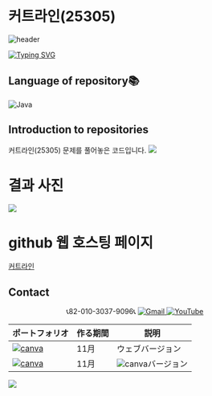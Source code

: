 # 커트라인(25305)

![header](https://capsule-render.vercel.app/api?type=egg&color=gradient&height=300&section=header&text=welcome%2&fontSize=50&desc=백준%20커트라인(25305))

[![Typing SVG](https://readme-typing-svg.demolab.com?font=Fira+Code&pause=1000&color=93BDF7&background=203AFF00&random=false&width=435&lines=My+name+is+kimganghyeon)](https://git.io/typing-svg)

## Language of repository📚
![Java](https://img.shields.io/badge/Java-007396?style=flat-square&logo=java&logoColor=white)

## Introduction to repositories 
커트라인(25305) 문제를 풀어놓은 코드입니다. 
   <a href="https://www.acmicpc.net/problem/25305">
      <img src ="https://github.com/do04200611/Baekjoon/assets/74278578/ce897825-b62c-4d1b-ac72-402b8f6e991a">
 </a> <br>

# 결과 사진 <br>
 <a href="https://github.com/do04200611/Baekjoon/blob/main/%EC%A0%95%EB%A0%AC/%EC%BB%A4%ED%8A%B8%EB%9D%BC%EC%9D%B8(25305)/Main.java">
   <img src ="https://github.com/do04200611/Baekjoon/assets/74278578/4041871b-499e-402c-8846-fc84a5122105">
 </a>    

# github 웹 호스팅 페이지
<a href="https://do04200611.github.io/Baekjoon/%EC%A0%95%EB%A0%AC/%EC%BB%A4%ED%8A%B8%EB%9D%BC%EC%9D%B8(25305)/index.html">커트라인</a><br>

## Contact 
<p align="center">
  📞82-010-3037-9096📞
  <a href="mailto:a01030379096@gmail.com">
    <img src="https://img.shields.io/badge/-Gmail-red?style=for-the-badge&logo=Gmail" alt="Gmail">
  </a>
  <a href="https://www.youtube.com/channel/UC484ZJMavtoPOI4ey-HFdCA">
   <img src="https://img.shields.io/badge/-YouTube-red?style=for-the-badge&logo=youtube"  alt="YouTube">
 </a> <br>
 
  | ポートフォリオ           |  作る期間     |            説明  |
  |------------------------|---------------|----------------------------------------------|
  |<a href="https://kimganghyeon.my.canva.site/kimganghyeon"><img src="https://img.shields.io/badge/canva-purple?style=for-the-badge&logo=canva" alt="canva"></a>|11月|ウェブバージョン|
  |<a href="https://www.canva.com/design/DAFzY5opUiA/Ge33dSKE16cErBaDJDp-BA/edit"><img src="https://img.shields.io/badge/canva-purple?style=for-the-badge&logo=canva" alt="canva"></a>|11月|<img src="https://img.shields.io/badge/canva-purple?style=for-the-badge&logo=canva" alt="canva">バージョン|
</p>
<img src="https://capsule-render.vercel.app/api?type=egg&color=gradient&height=100&text=Thank%20you%20for%20watching.&section=footer" />
